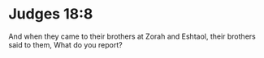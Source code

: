 # Judges 18:8

And when they came to their brothers at Zorah and Eshtaol, their brothers said to them, What do you report?
